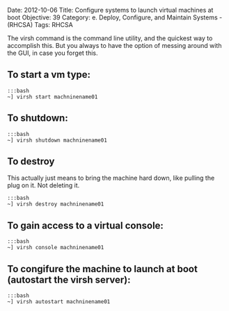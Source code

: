 Date: 2012-10-06
Title: Configure systems to launch virtual machines at boot
Objective: 39
Category: e. Deploy, Configure, and Maintain Systems - (RHCSA)
Tags: RHCSA

The virsh command is the command line utility, and the quickest way to accomplish this. But you always to have the option of messing around with the GUI, in case you forget this. 

To start a vm type:
--

    :::bash
    ~] virsh start machninename01

To shutdown:
--

    :::bash
    ~] virsh shutdown machninename01

To destroy 
--

This actually just means to bring the machine hard down, like pulling the plug on it. Not deleting it.

    :::bash
    ~] virsh destroy machninename01 

To gain access to a virtual console:
--

    :::bash
    ~] virsh console machninename01

To congifure the machine to launch at boot (autostart the virsh server):
--

    :::bash
    ~] virsh autostart machninename01